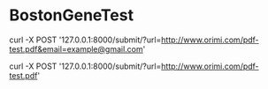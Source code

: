 # BostonGeneTest
curl -X POST '127.0.0.1:8000/submit/?url=http://www.orimi.com/pdf-test.pdf&email=example@gmail.com'

curl -X POST '127.0.0.1:8000/submit/?url=http://www.orimi.com/pdf-test.pdf'
